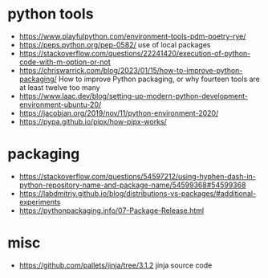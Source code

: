 
# python tools
- https://www.playfulpython.com/environment-tools-pdm-poetry-rye/
- https://peps.python.org/pep-0582/  use of local packages
- https://stackoverflow.com/questions/22241420/execution-of-python-code-with-m-option-or-not
- https://chriswarrick.com/blog/2023/01/15/how-to-improve-python-packaging/ How to improve Python packaging, or why fourteen tools are at least twelve too many
- https://www.laac.dev/blog/setting-up-modern-python-development-environment-ubuntu-20/
- https://jacobian.org/2019/nov/11/python-environment-2020/
- https://pypa.github.io/pipx/how-pipx-works/

# packaging
- https://stackoverflow.com/questions/54597212/using-hyphen-dash-in-python-repository-name-and-package-name/54599368#54599368
- https://labdmitriy.github.io/blog/distributions-vs-packages/#additional-experiments
- https://pythonpackaging.info/07-Package-Release.html

# misc
- https://github.com/pallets/jinja/tree/3.1.2  jinja source code


